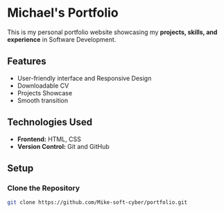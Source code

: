 # Michael's Portfolio

This is my personal portfolio website showcasing my **projects, skills, and experience** in Software Development.

## Features
- User-friendly interface and Responsive Design
- Downloadable CV
- Projects Showcase
- Smooth transition

## Technologies Used
- **Frontend:** HTML, CSS
- **Version Control:** Git and GitHub

## Setup
### Clone the Repository

```sh
git clone https://github.com/Mike-soft-cyber/portfolio.git
